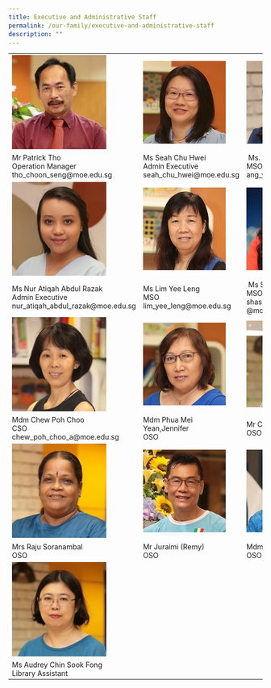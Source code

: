 ```yaml
---
title: Executive and Administrative Staff
permalink: /our-family/executive-and-administrative-staff
description: ""
---
```

<table border="0" cellspacing="0">
<tbody>
<tr>
<td>
<img style="width: 76%;" src="/images/Mr%20Patrick%20Tho%20Choon%20Seng.jpg" />
</td>
<td>
<img src="/images/Ms%20Seah%20Chu%20Hwei.jpg" />	
</td>
<td>
<img src="/images/Mdm%20Ang%20Yann%20Yann.jpg" />	
</td>
</tr>
<tr>
<td>Mr Patrick Tho<br />Operation Manager<br />tho_choon_seng@moe.edu.sg</td>
<td>Ms Seah Chu Hwei<br />Admin Executive<br />seah_chu_hwei@moe.edu.sg</td>
<td>&nbsp;Ms. Ang Yann Yann<br />MSO&nbsp;<br />ang_yann_yann@moe.edu.sg</td>
</tr>
<tr>
<td>
<img style="width: 76%;" src="/images/Ms%20Atiqah%20Bte%20Abd%20Razak.jpg" />
</td>
<td>
<img src="/images/Ms%20Lim%20Yee%20Leng.jpg" />		
</td>
<td>
<img src="/images/Miss%20Shasha%20Siti%20Noraini.jpg" />	
</td>
</tr>
<tr>
</tr>
<tr>
<td>Ms Nur Atiqah Abdul Razak<br />Admin Executive<br />nur_atiqah_abdul_razak@moe.edu.sg</td>
<td>Ms Lim Yee Leng<br />MSO<br />lim_yee_leng@moe.edu.sg</td>
<td>&nbsp;Ms Shasha<br />MSO<br />shasha_siti_noraini_maon<br />@moe.edu.sg</td>
</tr>
<tr>
<td>
<img style="width: 76%;" src="/images/Mdm%20Chew%20Poh%20Choo.jpg" />
</td>
<td>
<img src="/images/Mdm%20Jennifer%20Phua%20Mei%20Yean.jpg" />
</td>
<td>
<img src="/images/Mr%20Chan%20Kim%20Chye.jpg" />	
</td>
</tr>
<tr>
<td>Mdm Chew Poh Choo<br />CSO<br />chew_poh_choo_a@moe.edu.sg</td>
<td>Mdm Phua Mei Yean,Jennifer<br />OSO</td>
<td>Mr Chan Kim Chye<br />OSO</td>
</tr>
<tr>
<td>
<img style="width: 76%;" src="/images/Mrs%20Raju%20Soranambal.jpg" />	
</td>
<td>
<img src="/images/Mr%20Juraimi%20Bin%20Taib.jpg" />	
</td>
<td>
<img src="/images/Mdm%20Malar.jpg" />
</td>
</tr>
<tr>
<td>Mrs Raju Soranambal<br />OSO</td>
<td>Mr Juraimi (Remy)<br />OSO</td>
<td>Mdm Malar<br />OSO</td>
</tr>
<tr>
<td>
<img style="width: 76%;" src="/images/Mdm%20Chin%20Sook%20Fong%20Audrey.jpg" />
</td>
</tr>
<tr>
<td>Ms Audrey Chin Sook Fong<br />Library Assistant</td>
</tr>
</tbody>
</table>
